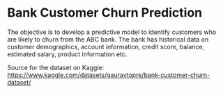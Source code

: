 # Bank Customer Churn Prediction

The objective is to develop a predictive model to identify customers who are likely to churn from the ABC bank. The bank has historical data on customer demographics, account information, credit score, balance, estimated salary, product information etc.

Source for the dataset on Kaggle: https://www.kaggle.com/datasets/gauravtopre/bank-customer-churn-dataset/
